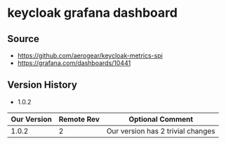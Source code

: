 # keycloak grafana dashboard

## Source
  - https://github.com/aerogear/keycloak-metrics-spi
  - https://grafana.com/dashboards/10441

## Version History

  - 1.0.2

| Our Version | Remote Rev  | Optional Comment                         |
| ----------- | ----------- | -----------------------------------------|
|      1.0.2  |          2  | Our version has 2 trivial changes        |
